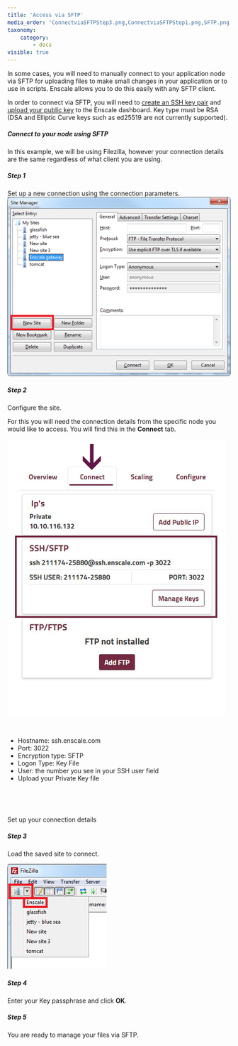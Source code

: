 ```yaml
---
title: 'Access via SFTP'
media_order: 'ConnectviaSFTPStep3.png,ConnectviaSFTPStep1.png,SFTP.png'
taxonomy:
    category:
        - docs
visible: true
---
```


In some cases, you will need to manually connect to your application node via SFTP for uploading files to make small changes in your application or to use in scripts. Enscale allows you to do this easily with any SFTP client.

In order to connect via SFTP, you will need to [create an SSH key pair](/access/generate-ssh-key) and [upload your public key](/access/add-ssh-key) to the Enscale dashboard. Key type must be RSA (DSA and Elliptic Curve keys such as ed25519 are not currently supported).

##### Connect to your node using SFTP

In this example, we will be using Filezilla, however your connection details are the same regardless of what client you are using.

##### Step 1

Set up a new connection using the connection parameters.
![](ConnectviaSFTPStep1.png)

##### Step 2

Configure the site.

For this you will need the connection details from the specific node you would like to access. You will find this in the **Connect** tab.


![image alt float-left](SFTP.png?resize=300,300)
&nbsp;

&nbsp;

* Hostname: ssh.enscale.com
* Port: 3022
* Encryption type: SFTP
* Logon Type: Key File
* User: the number you see in your SSH user field
* Upload your Private Key file
&nbsp;

&nbsp;

&nbsp;



Set up your connection details




##### Step 3
Load the saved site to connect.



![](ConnectviaSFTPStep3.png)

##### Step 4
Enter your Key passphrase and click **OK**.

##### Step 5
You are ready to manage your files via SFTP.